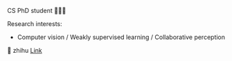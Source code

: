CS PhD student 👩🏻‍💻

Research interests: 
- Computer vision / Weakly supervised learning / Collaborative perception

📗 zhihu [Link](https://www.zhihu.com/people/han-yu-shan-72-62) 

<!--
**CatOneTwo/CatOneTWO** is a ✨ _special_ ✨ repository because its `README.md` (this file) appears on your GitHub profile.

Here are some ideas to get you started:

- 🔭 I’m currently working on ...
- 🌱 I’m currently learning ...
- 👯 I’m looking to collaborate on ...
- 🤔 I’m looking for help with ...
- 💬 Ask me about ...
- 📫 How to reach me: ...
- 😄 Pronouns: ...
- ⚡ Fun fact: ...
-->
